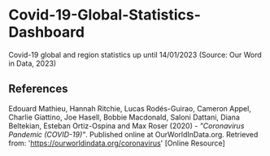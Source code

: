 # Covid-19-Global-Statistics-Dashboard
Covid-19 global and region statistics up until 14/01/2023 (Source: Our Word in Data, 2023)

## References

Edouard Mathieu, Hannah Ritchie, Lucas Rodés-Guirao, Cameron Appel, Charlie Giattino, Joe Hasell, Bobbie Macdonald, Saloni Dattani, Diana Beltekian, Esteban Ortiz-Ospina and Max Roser (2020) - *"Coronavirus Pandemic (COVID-19)"*. Published online at OurWorldInData.org. Retrieved from: 'https://ourworldindata.org/coronavirus' [Online Resource]
